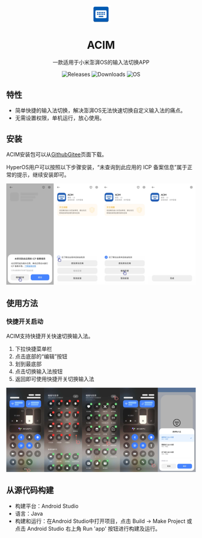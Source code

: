 <p align="center">
  <img width="10%" align="center" src="Info\icon.png">
</p>
<h1 align="center">
  ACIM
</h1>

<p align="center">
    一款适用于小米澎湃OS的输入法切换APP
</p>
<p align="center">
  <a style="text-decoration:none" href="https://github.com/Yimingtoo/ACIM/releases">
    <img src="https://img.shields.io/github/v/release/Yimingtoo/ACIM?label=Version&style=flat-square&color=00B16A" alt="Releases" />
  </a>
  <a style="text-decoration:none" href="https://github.com/Yimingtoo/ACIM/releases">
    <img src="https://img.shields.io/github/downloads/Yimingtoo/ACIM/total?color=00B16A&style=flat-square" alt="Downloads" />
  </a>
  <a style="text-decoration:none">
    <img src="https://img.shields.io/badge/OS-HyperOS-blue?style=flat-square&color=00B16A" alt="OS" />
  </a>
</p>


## 特性

* 简单快捷的输入法切换，解决澎湃OS无法快速切换自定义输入法的痛点。
* 无需设置权限，单机运行，放心使用。

## 安装

ACIM安装包可以从[Github](https://github.com/Yimingtoo/ACIM/releases)[Gitee](https://gitee.com/yimingtoo/ACIM/releases)页面下载。

HyperOS用户可以按照以下步骤安装，“未查询到此应用的 ICP 备案信息”属于正常的提示，继续安装即可。

![Installation](Info/Installation.jpg)

## 使用方法

### 快捷开关启动

ACIM支持快捷开关快速切换输入法。

1. 下拉快捷菜单栏
2. 点击底部的“编辑”按钮
3. 划到最底部
4. 点击切换输入法按钮
5. 返回即可使用快捷开关切换输入法

![Usage](Info/Usage.jpg)

## 从源代码构建

* 构建平台：Android Studio
* 语言：Java
* 构建和运行：在Android Studio中打开项目，点击 Build -> Make Project 或点击 Android Studio 右上角 Run 'app' 按钮进行构建及运行。
